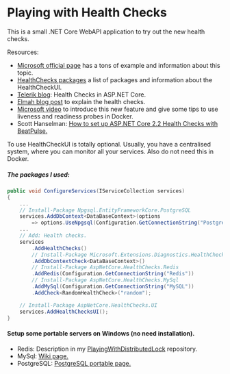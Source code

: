 # Playing with Health Checks

This is a small .NET Core WebAPI application to try out the new health checks.

Resources: 
- [Microsoft official page](https://docs.microsoft.com/en-us/aspnet/core/host-and-deploy/health-checks?view=aspnetcore-2.2 "Microsoft official page") has a tons of example and information about this topic.
- [HealthChecks packages](https://github.com/xabaril/AspNetCore.Diagnostics.HealthChecks "HealthChecks packages") a list of packages and information about the HealthCheckUI.
- [Telerik blog](https://www.telerik.com/blogs/health-checks-in-aspnet-core "Telerik blog"): Health Checks in ASP.NET Core.
- [Elmah blog post](https://blog.elmah.io/asp-net-core-2-2-health-checks-explained "Elmah blog post") to explain the health checks.
- [Microsoft video](https://www.youtube.com/watch?v=_vw3hcnSA1Y&t=516 "Microsoft video") to introduce this new feature and give some tips to use liveness and readiness probes in Docker.
- Scott Hanselman: [How to set up ASP.NET Core 2.2 Health Checks with BeatPulse.](https://www.hanselman.com/blog/HowToSetUpASPNETCore22HealthChecksWithBeatPulsesAspNetCoreDiagnosticsHealthChecks.aspx "How to set up ASP.NET Core 2.2 Health Checks with BeatPulse.")

To use HealthCheckUI is totally optional. Usually, you have a centralised system, where you can monitor all your services. Also do not need this in Docker. 

##### The packages I used:

```csharp
public void ConfigureServices(IServiceCollection services)
{
    ...
    // Install-Package Npgsql.EntityFrameworkCore.PostgreSQL
    services.AddDbContext<DataBaseContext>(options
        => options.UseNpgsql(Configuration.GetConnectionString("PostgreSQL")));
    ...
    // Add: Health checks.
    services
        .AddHealthChecks()
        // Install-Package Microsoft.Extensions.Diagnostics.HealthChecks.EntityFrameworkCore
        .AddDbContextCheck<DataBaseContext>()
        // Install-Package AspNetCore.HealthChecks.Redis
        .AddRedis(Configuration.GetConnectionString("Redis"))
        // Install-Package AspNetCore.HealthChecks.MySql
        .AddMySql(Configuration.GetConnectionString("MySQL"))
        .AddCheck<RandomHealthCheck>("random");

    // Install-Package AspNetCore.HealthChecks.UI
    services.AddHealthChecksUI();
}
```

#### Setup some portable servers on Windows (no need installation).
- Redis: Description in my [PlayingWithDistributedLock](https://github.com/19balazs86/PlayingWithDistributedLock#setup-a-redis-server-locally-on-windows "PlayingWithDistributedLock") repository.
- MySql: [Wiki page.](http://wiki.uniformserver.com/index.php/Mini_Servers:_MySQL_5.0.67_Portable#Support_files "Wiki page.")
- PostgreSQL: [PostgreSQL portable page.](https://gareth.flowers/postgresql-portable "PostgreSQL portable page.")
